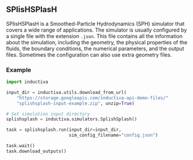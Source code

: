 ## SPlisHSPlasH

SPlisHSPlasH is a Smoothed-Particle Hydrodynamics (SPH) simulator that covers a 
wide range of applications. The simulator is usually configured by a single file 
with the extension `.json`. This file contains all the information about the 
simulation, including the geometry, the physical properties of the fluids, the 
boundary conditions, the numerical parameters, and the output files. Sometimes the 
configuration can also use extra geometry files.

### Example

```python
import inductiva

input_dir = inductiva.utils.download_from_url(
    "https://storage.googleapis.com/inductiva-api-demo-files/"
    "splishsplash-input-example.zip", unzip=True)

# Set simulation input directory
splishsplash = inductiva.simulators.SplishSplash()

task = splishsplash.run(input_dir=input_dir,
                        sim_config_filename="config.json")

task.wait()
task.download_outputs()
```

